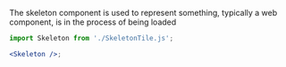The skeleton component is used to represent something, typically a web component, is in the process of being loaded

```jsx
import Skeleton from './SkeletonTile.js';

<Skeleton />;
```
